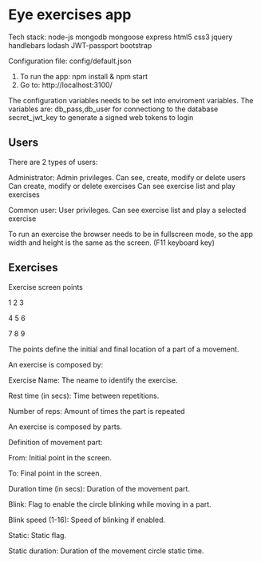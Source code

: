 # Eye exercises app

Tech stack:
node-js
mongodb
mongoose
express
html5
css3
jquery
handlebars
lodash
JWT-passport
bootstrap

Configuration file: config/default.json

1. To run the app: npm install & npm start
2. Go to: http://localhost:3100/

The configuration variables needs to be set into enviroment variables.
The variables are:
db_pass,db_user for connectiong to the database 
secret_jwt_key to generate a signed web tokens to login

## Users

There are 2 types of users:

Administrator: Admin privileges. 
Can see, create, modify or delete users
Can create, modify or delete exercises
Can see exercise list and play exercises

Common user: User privileges. Can see exercise list and play a selected exercise

To run an exercise the browser needs to be in fullscreen mode, so the app width and height is the same as the screen. (F11 keyboard key)

## Exercises

Exercise screen points


1     2     3

4     5     6

7     8     9


The points define the initial and final location of a part of a movement.

An exercise is composed by:

Exercise Name: The neame to identify the exercise.

Rest time (in secs): Time between repetitions.

Number of reps: Amount of times the part is repeated

An exercise is composed by parts.

Definition of movement part:

From: Initial point in the screen.

To: Final point in the screen.

Duration time (in secs): Duration of the movement part.

Blink: Flag to enable the circle blinking while moving in a part.

Blink speed (1-16): Speed of blinking if enabled.

Static: Static flag.

Static duration: Duration of the movement circle static time.